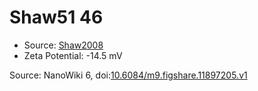 <a name="material" />

# Shaw51 46
<script type="application/ld+json">
  {
    "@context": "https://schema.org/",
    "@type": "ChemicalSubstance",
    "@id": "https://egonw.github.io/nanowiki/nanowiki76.html#material",
    "http://purl.org/dc/terms/conformsTo":
      {
        "@type": "CreativeWork",
        "@id": "https://bioschemas.org/profiles/ChemicalSubstance/0.4-RELEASE/"
      },
    "identfier": "76",
    "name": "Shaw51 46",
    "url": "https://egonw.github.io/nanowiki/nanowiki76.html#material",
    "sameAs": "http://127.0.0.1/mediawiki/index.php/Special:URIResolver/Shaw51_46"
  }
</script>


* Source: [Shaw2008](articleShaw2008.md)
* Zeta Potential: -14.5 mV


Source: NanoWiki 6, doi:[10.6084/m9.figshare.11897205.v1](https://doi.org/10.6084/m9.figshare.11897205.v1)
